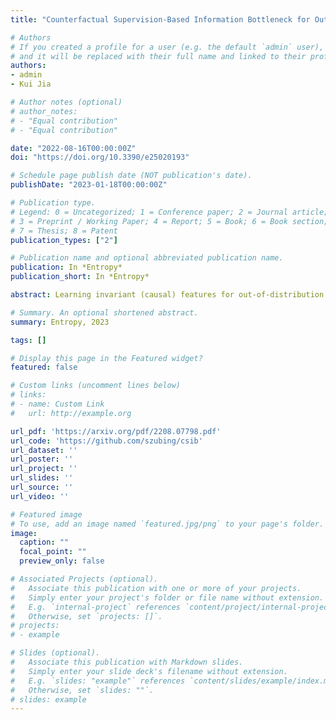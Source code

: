 ```yaml
---
title: "Counterfactual Supervision-Based Information Bottleneck for Out-of-Distribution Generalization"

# Authors
# If you created a profile for a user (e.g. the default `admin` user), write the username (folder name) here 
# and it will be replaced with their full name and linked to their profile.
authors:
- admin
- Kui Jia

# Author notes (optional)
# author_notes:
# - "Equal contribution"
# - "Equal contribution"

date: "2022-08-16T00:00:00Z"
doi: "https://doi.org/10.3390/e25020193"

# Schedule page publish date (NOT publication's date).
publishDate: "2023-01-18T00:00:00Z"

# Publication type.
# Legend: 0 = Uncategorized; 1 = Conference paper; 2 = Journal article;
# 3 = Preprint / Working Paper; 4 = Report; 5 = Book; 6 = Book section;
# 7 = Thesis; 8 = Patent
publication_types: ["2"]

# Publication name and optional abbreviated publication name.
publication: In *Entropy*
publication_short: In *Entropy*

abstract: Learning invariant (causal) features for out-of-distribution (OOD) generalization have attracted extensive attention recently, and among the proposals, invariant risk minimization (IRM) is a notable solution. In spite of its theoretical promise for linear regression, the challenges of using IRM in linear classification problems remain. By introducing the information bottleneck (IB) principle into the learning of IRM, the IB-IRM approach has demonstrated its power to solve these challenges. In this paper, we further improve IB-IRM from two aspects. First, we show that the key assumption of support overlap of invariant features used in IB-IRM guarantees OOD generalization, and it is still possible to achieve the optimal solution without this assumption. Second, we illustrate two failure modes where IB-IRM (and IRM) could fail in learning the invariant features, and to address such failures, we propose a Counterfactual Supervision-based Information Bottleneck (CSIB) learning algorithm that recovers the invariant features. By requiring counterfactual inference, CSIB works even when accessing data from a single environment. Empirical experiments on several datasets verify our theoretical results.

# Summary. An optional shortened abstract.
summary: Entropy, 2023

tags: []

# Display this page in the Featured widget?
featured: false

# Custom links (uncomment lines below)
# links:
# - name: Custom Link
#   url: http://example.org

url_pdf: 'https://arxiv.org/pdf/2208.07798.pdf'
url_code: 'https://github.com/szubing/csib'
url_dataset: ''
url_poster: ''
url_project: ''
url_slides: ''
url_source: ''
url_video: ''

# Featured image
# To use, add an image named `featured.jpg/png` to your page's folder. 
image:
  caption: ""
  focal_point: ""
  preview_only: false

# Associated Projects (optional).
#   Associate this publication with one or more of your projects.
#   Simply enter your project's folder or file name without extension.
#   E.g. `internal-project` references `content/project/internal-project/index.md`.
#   Otherwise, set `projects: []`.
# projects:
# - example

# Slides (optional).
#   Associate this publication with Markdown slides.
#   Simply enter your slide deck's filename without extension.
#   E.g. `slides: "example"` references `content/slides/example/index.md`.
#   Otherwise, set `slides: ""`.
# slides: example
---
```

